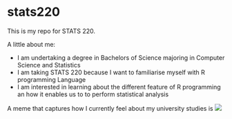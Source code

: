 # stats220

This is my repo for STATS 220. 

A little about me:

- I am undertaking a degree in Bachelors of Science majoring in Computer Science and Statistics
- I am taking STATS 220 because I want to familiarise myself with R programming Language
- I am interested in learning about the different feature of R programming an how it enables us to to perform statistical analysis

A meme that captures how I currently feel about my university studies is ![](https://c.tenor.com/8druEACXtX8AAAAd/tenor.gif)
